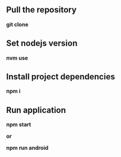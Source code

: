 ## Pull the repository

**git clone**

## Set nodejs version

**nvm use**

## Install project dependencies

**npm i**

## Run application

**npm start**

**or**

**npm run android**
